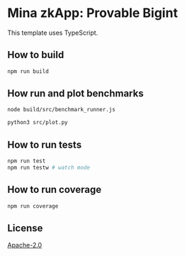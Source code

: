 # Mina zkApp: Provable Bigint

This template uses TypeScript.

## How to build

```sh
npm run build
```

## How run and plot benchmarks

```sh
node build/src/benchmark_runner.js
```

```sh
python3 src/plot.py
```

## How to run tests

```sh
npm run test
npm run testw # watch mode
```

## How to run coverage

```sh
npm run coverage
```

## License

[Apache-2.0](LICENSE)
